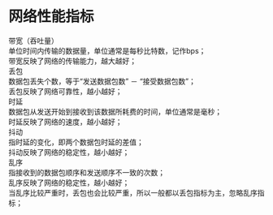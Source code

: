 # 网络性能指标 #

带宽（吞吐量）  
单位时间内传输的数据量，单位通常是每秒比特数，记作bps；  
带宽反映了网络的传输能力，越大越好；  
丢包  
数据包丢失个数，等于“发送数据包数” － “接受数据包数”；  
丢包反映了网络可靠性，越小越好；  
时延  
数据包从发送开始到接收到该数据所耗费的时间，单位通常是毫秒；  
时延反映了网络的速度，越小越好；  
抖动  
指时延的变化，即两个数据包时延的差值；  
抖动反映了网络的稳定性，越小越好；  
乱序  
指接收到的数据包顺序和发送顺序不一致的次数；  
乱序反映了网络的稳定性，越小越好；  
当乱序比较严重时，丢包也会比较严重，所以一般都以丢包指标为主，忽略乱序指标；  
